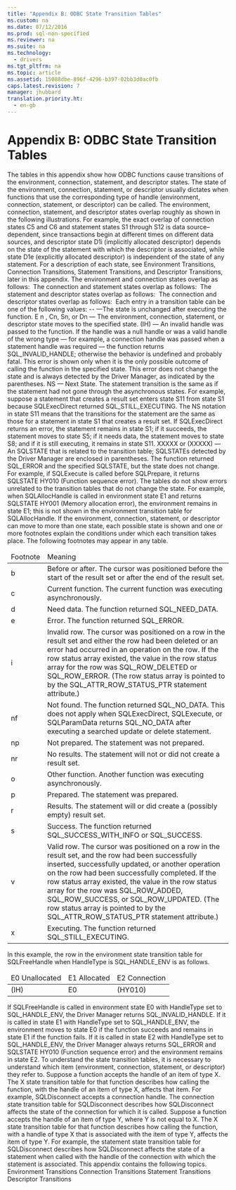 ```yaml
---
title: "Appendix B: ODBC State Transition Tables"
ms.custom: na
ms.date: 07/12/2016
ms.prod: sql-non-specified
ms.reviewer: na
ms.suite: na
ms.technology: 
  - drivers
ms.tgt_pltfrm: na
ms.topic: article
ms.assetid: 15088dbe-896f-4296-b397-02bb3d0ac0fb
caps.latest.revision: 7
manager: jhubbard
translation.priority.ht: 
  - en-gb
---
```

# Appendix B: ODBC State Transition Tables
<?xml version="1.0" encoding="utf-8"?>
<developerReferenceWithoutSyntaxDocument xmlns="http://ddue.schemas.microsoft.com/authoring/2003/5" xmlns:xlink="http://www.w3.org/1999/xlink" xmlns:xsi="http://www.w3.org/2001/XMLSchema-instance" xsi:schemaLocation="http://ddue.schemas.microsoft.com/authoring/2003/5 http://dduestorage.blob.core.windows.net/ddueschema/developer.xsd">
  <introduction>
    <para>The tables in this appendix show how ODBC functions cause transitions of the environment, connection, statement, and descriptor states. The state of the environment, connection, statement, or descriptor usually dictates when functions that use the corresponding type of handle (environment, connection, statement, or descriptor) can be called. The environment, connection, statement, and descriptor states overlap roughly as shown in the following illustrations. For example, the exact overlap of connection states C5 and C6 and statement states S1 through S12 is data source–dependent, since transactions begin at different times on different data sources, and descriptor state D1i (implicitly allocated descriptor) depends on the state of the statement with which the descriptor is associated, while state D1e (explicitly allocated descriptor) is independent of the state of any statement. For a description of each state, see <legacyLink xlink:href="9d11b1ab-f4c8-48ca-9812-8c04303f939d">Environment Transitions</legacyLink>, <legacyLink xlink:href="6b6e1a47-4a52-41c8-bb9e-7ddeae09913e">Connection Transitions</legacyLink>, <legacyLink xlink:href="3d70e0e3-fe83-4b4d-beac-42c82495a05b">Statement Transitions</legacyLink>, and <legacyLink xlink:href="0cf24fe6-5e3c-45fa-81b8-4f52ddf8501d">Descriptor Transitions</legacyLink>, later in this appendix.</para>
    <para>The environment and connection states overlap as follows:</para>
    <mediaLink>
      <image xlink:href="829f2f45-92e9-44d6-925b-ad3f05ebc07f" />
    </mediaLink>
    <para>The connection and statement states overlap as follows:</para>
    <mediaLink>
      <image xlink:href="734863c5-0877-4d2c-968b-1962226b7138" />
    </mediaLink>
    <para>The statement and descriptor states overlap as follows:</para>
    <mediaLink>
      <image xlink:href="35ed9b4b-6014-4f6d-a668-5e5c1bf755c7" />
    </mediaLink>
    <para>The connection and descriptor states overlap as follows:</para>
    <mediaLink>
      <image xlink:href="ae124aad-1aea-4991-8283-6634eead6aa5" />
    </mediaLink>
    <para>Each entry in a transition table can be one of the following values:  </para>
    <list class="bullet">
      <listItem>
        <para>
          <legacyBold>-- </legacyBold>—The state is unchanged after executing the function.</para>
      </listItem>
      <listItem>
        <para>
          <legacyBold>E</legacyBold>
          <legacyBold>
            <legacyItalic>n</legacyItalic>
          </legacyBold>, <legacyBold>C</legacyBold><legacyBold><legacyItalic>n</legacyItalic></legacyBold>, <legacyBold>S</legacyBold><legacyBold><legacyItalic>n</legacyItalic></legacyBold>, or <legacyBold>D</legacyBold><legacyBold><legacyItalic>n</legacyItalic></legacyBold> — The environment, connection, statement, or descriptor state moves to the specified state. </para>
      </listItem>
      <listItem>
        <para>
          <legacyBold>(IH)</legacyBold> — An invalid handle was passed to the function. If the handle was a null handle or was a valid handle of the wrong type — for example, a connection handle was passed when a statement handle was required — the function returns SQL_INVALID_HANDLE; otherwise the behavior is undefined and probably fatal. This error is shown only when it is the only possible outcome of calling the function in the specified state. This error does not change the state and is always detected by the Driver Manager, as indicated by the parentheses.</para>
      </listItem>
      <listItem>
        <para>
          <legacyBold>NS</legacyBold> — Next State. The statement transition is the same as if the statement had not gone through the asynchronous states. For example, suppose a statement that creates a result set enters state S11 from state S1 because <legacyBold>SQLExecDirect</legacyBold> returned SQL_STILL_EXECUTING. The NS notation in state S11 means that the transitions for the statement are the same as those for a statement in state S1 that creates a result set. If <legacyBold>SQLExecDirect</legacyBold> returns an error, the statement remains in state S1; if it succeeds, the statement moves to state S5; if it needs data, the statement moves to state S8; and if it is still executing, it remains in state S11.</para>
      </listItem>
      <listItem>
        <para>
          <legacyBold>
            <legacyItalic>XXXXX</legacyItalic>
          </legacyBold>
          <legacyBold> </legacyBold>or <legacyBold>(</legacyBold><legacyBold><legacyItalic>XXXXX</legacyItalic></legacyBold><legacyBold>)</legacyBold> — An SQLSTATE that is related to the transition table; SQLSTATEs detected by the Driver Manager are enclosed in parentheses. The function returned SQL_ERROR and the specified SQLSTATE, but the state does not change. For example, if <legacyBold>SQLExecute</legacyBold> is called before <legacyBold>SQLPrepare</legacyBold>, it returns SQLSTATE HY010 (Function sequence error).</para>
      </listItem>
    </list>
    <alert class="note">
      <para>The tables do not show errors unrelated to the transition tables that do not change the state. For example, when <legacyBold>SQLAllocHandle</legacyBold> is called in environment state E1 and returns SQLSTATE HY001 (Memory allocation error), the environment remains in state E1; this is not shown in the environment transition table for <legacyBold>SQLAllocHandle</legacyBold>.</para>
    </alert>
    <para>If the environment, connection, statement, or descriptor can move to more than one state, each possible state is shown and one or more footnotes explain the conditions under which each transition takes place. The following footnotes may appear in any table.</para>
    <table xmlns:caps="http://schemas.microsoft.com/build/caps/2013/11">
      <thead>
        <tr>
          <TD>
            <para>Footnote</para>
          </TD>
          <TD>
            <para>Meaning</para>
          </TD>
        </tr>
      </thead>
      <tbody>
        <tr>
          <TD>
            <para>b</para>
          </TD>
          <TD>
            <para>Before or after. The cursor was positioned before the start of the result set or after the end of the result set.</para>
          </TD>
        </tr>
        <tr>
          <TD>
            <para>c</para>
          </TD>
          <TD>
            <para>Current function. The current function was executing asynchronously.</para>
          </TD>
        </tr>
        <tr>
          <TD>
            <para>d</para>
          </TD>
          <TD>
            <para>Need data. The function returned SQL_NEED_DATA.</para>
          </TD>
        </tr>
        <tr>
          <TD>
            <para>e</para>
          </TD>
          <TD>
            <para>Error. The function returned SQL_ERROR.</para>
          </TD>
        </tr>
        <tr>
          <TD>
            <para>i</para>
          </TD>
          <TD>
            <para>Invalid row. The cursor was positioned on a row in the result set and either the row had been deleted or an error had occurred in an operation on the row. If the row status array existed, the value in the row status array for the row was SQL_ROW_DELETED or SQL_ROW_ERROR. (The row status array is pointed to by the SQL_ATTR_ROW_STATUS_PTR statement attribute.)</para>
          </TD>
        </tr>
        <tr>
          <TD>
            <para>nf</para>
          </TD>
          <TD>
            <para>Not found. The function returned SQL_NO_DATA. This does not apply when <legacyBold>SQLExecDirect</legacyBold>, <legacyBold>SQLExecute</legacyBold>, or <legacyBold>SQLParamData</legacyBold> returns SQL_NO_DATA after executing a searched update or delete statement.</para>
          </TD>
        </tr>
        <tr>
          <TD>
            <para>np</para>
          </TD>
          <TD>
            <para>Not prepared. The statement was not prepared.</para>
          </TD>
        </tr>
        <tr>
          <TD>
            <para>nr</para>
          </TD>
          <TD>
            <para>No results. The statement will not or did not create a result set.</para>
          </TD>
        </tr>
        <tr>
          <TD>
            <para>o</para>
          </TD>
          <TD>
            <para>Other function. Another function was executing asynchronously.</para>
          </TD>
        </tr>
        <tr>
          <TD>
            <para>p</para>
          </TD>
          <TD>
            <para>Prepared. The statement was prepared.</para>
          </TD>
        </tr>
        <tr>
          <TD>
            <para>r</para>
          </TD>
          <TD>
            <para>Results. The statement will or did create a (possibly empty) result set.</para>
          </TD>
        </tr>
        <tr>
          <TD>
            <para>s</para>
          </TD>
          <TD>
            <para>Success. The function returned SQL_SUCCESS_WITH_INFO or SQL_SUCCESS.</para>
          </TD>
        </tr>
        <tr>
          <TD>
            <para>v</para>
          </TD>
          <TD>
            <para>Valid row. The cursor was positioned on a row in the result set, and the row had been successfully inserted, successfully updated, or another operation on the row had been successfully completed. If the row status array existed, the value in the row status array for the row was SQL_ROW_ADDED, SQL_ROW_SUCCESS, or SQL_ROW_UPDATED. (The row status array is pointed to by the SQL_ATTR_ROW_STATUS_PTR statement attribute.)</para>
          </TD>
        </tr>
        <tr>
          <TD>
            <para>x</para>
          </TD>
          <TD>
            <para>Executing. The function returned SQL_STILL_EXECUTING.</para>
          </TD>
        </tr>
      </tbody>
    </table>
  </introduction>
  <section>
    <title>SQLFreeHandle</title>
    <content>
      <para>In this example, the row in the environment state transition table for <legacyBold>SQLFreeHandle</legacyBold> when <legacyItalic>HandleType</legacyItalic> is SQL_HANDLE_ENV is as follows.</para>
      <table xmlns:caps="http://schemas.microsoft.com/build/caps/2013/11">
        <thead>
          <tr>
            <TD>
              <para>E0</para>
              <para>Unallocated</para>
            </TD>
            <TD>
              <para>E1</para>
              <para>Allocated</para>
            </TD>
            <TD>
              <para>E2</para>
              <para>Connection</para>
            </TD>
          </tr>
        </thead>
        <tbody>
          <tr>
            <TD>
              <para>(IH)</para>
            </TD>
            <TD>
              <para>E0</para>
            </TD>
            <TD>
              <para>(HY010)</para>
            </TD>
          </tr>
        </tbody>
      </table>
      <para>If <legacyBold>SQLFreeHandle</legacyBold> is called in environment state E0 with <legacyItalic>HandleType</legacyItalic> set to SQL_HANDLE_ENV, the Driver Manager returns SQL_INVALID_HANDLE. If it is called in state E1 with <legacyItalic>HandleType</legacyItalic> set to SQL_HANDLE_ENV, the environment moves to state E0 if the function succeeds and remains in state E1 if the function fails. If it is called in state E2 with <legacyItalic>HandleType</legacyItalic> set to SQL_HANDLE_ENV, the Driver Manager always returns SQL_ERROR and SQLSTATE HY010 (Function sequence error) and the environment remains in state E2.</para>
      <para>To understand the state transition tables, it is necessary to understand which item (environment, connection, statement, or descriptor) they refer to. Suppose a function accepts the handle of an item of type X. The X state transition table for that function describes how calling the function, with the handle of an item of type X, affects that item. For example, <legacyBold>SQLDisconnect</legacyBold> accepts a connection handle. The connection state transition table for <legacyBold>SQLDisconnect</legacyBold> describes how <legacyBold>SQLDisconnect</legacyBold> affects the state of the connection for which it is called.</para>
      <para>Suppose a function accepts the handle of an item of type Y, where Y is not equal to X. The X state transition table for that function describes how calling the function, with a handle of type X that is associated with the item of type Y, affects the item of type Y. For example, the statement state transition table for <legacyBold>SQLDisconnect</legacyBold> describes how <legacyBold>SQLDisconnect</legacyBold> affects the state of a statement when called with the handle of the connection with which the statement is associated.</para>
      <para>This appendix contains the following topics.  </para>
      <list class="bullet">
        <listItem>
          <para>             <legacyLink xlink:href="9d11b1ab-f4c8-48ca-9812-8c04303f939d">Environment Transitions</legacyLink>           </para>
        </listItem>
        <listItem>
          <para>             <legacyLink xlink:href="6b6e1a47-4a52-41c8-bb9e-7ddeae09913e">Connection Transitions</legacyLink>           </para>
        </listItem>
        <listItem>
          <para>             <legacyLink xlink:href="3d70e0e3-fe83-4b4d-beac-42c82495a05b">Statement Transitions</legacyLink>           </para>
        </listItem>
        <listItem>
          <para>             <legacyLink xlink:href="0cf24fe6-5e3c-45fa-81b8-4f52ddf8501d">Descriptor Transitions</legacyLink>           </para>
        </listItem>
      </list>
    </content>
  </section>
  <relatedTopics />
</developerReferenceWithoutSyntaxDocument>